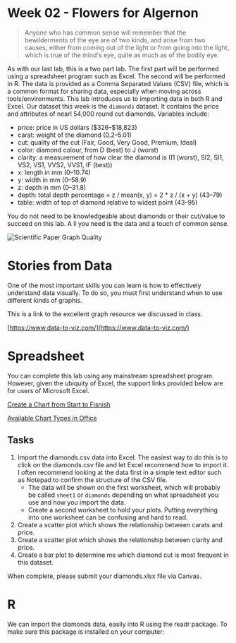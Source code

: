 # Week 02 - Flowers for Algernon

> Anyone who has common sense will remember that the bewilderments of the eye
 are of two kinds, and arise from two causes, either from coming out of the light
 or from going into the light, which is true of the mind's eye, quite as much as
 of the bodily eye.

As with our last lab, this is a two part lab. The first part will be performed
using a spreadsheet program such as Excel. The second will be performed in R.
The data is provided as a Comma Separated Values (CSV) file, which is a common
format for sharing data, especially when moving across tools/environments. This
lab introduces us to importing data in both R and Excel. Our dataset this week
is the `diamonds` dataset. It contains the price and attributes of nearl 54,000
round cut diamonds. Variables include:

- price: price in US dollars (\$326–\$18,823)
- carat: weight of the diamond (0.2–5.01)
- cut: quality of the cut (Fair, Good, Very Good, Premium, Ideal)
- color: diamond colour, from D (best) to J (worst)
- clarity: a measurement of how clear the diamond is (I1 (worst), SI2, SI1, VS2,
VS1, VVS2, VVS1, IF (best))
- x: length in mm (0–10.74)
- y: width in mm (0–58.9)
- z: depth in mm (0–31.8)
- depth: total depth percentage = z / mean(x, y) = 2 * z / (x + y) (43–79)
- table: width of top of diamond relative to widest point (43–95)
 
You do not need to be knowledgeable about diamonds or their cut/value to succeed
on this lab. A ll you need is the data and a touch of common sense.

![Scientific Paper Graph Quality](https://imgs.xkcd.com/comics/scientific_paper_graph_quality.png)

# Stories from Data

One of the most important skills you can learn is how to effectively understand
data visually. To do so, you must first understand when to use different kinds
of graphis.

This is a link to the excellent graph resource we discussed in class.

[https://www.data-to-viz.com/](https://www.data-to-viz.com/)

# Spreadsheet

You can complete this lab using any mainstream spreadsheet program. However,
given the ubiquity of Excel, the support links provided below are for users of
Microsoft Excel.

[Create a Chart from Start to Fisnish](https://support.office.com/en-us/article/create-a-chart-from-start-to-finish-0baf399e-dd61-4e18-8a73-b3fd5d5680c2?ui=en-US&rs=en-US&ad=US)

[Available Chart Types in Office](https://support.office.com/en-us/article/Available-chart-types-in-Office-a6187218-807e-4103-9e0a-27cdb19afb90)

## Tasks

1. Import the diamonds.csv data into Excel. The easiest way to do this is to
click on the diamonds.csv file and let Excel recommend how to import it. I often
recommend looking at the data first in a simple text editor such as Notepad to
confirm the structure of the CSV file.
   - The data will be shown on the first worksheet, which will probably be
   called `sheet1` or `diamonds` depending on what spreadsheet you use and how
   you import the data.
   - Create a second worksheet to hold your plots. Putting everything into one
   worksheet can be confusing and hard to read.
2. Create a scatter plot which shows the relationship between carats and price.
3. Create a scatter plot which shows the relationship between clarity and price.
4. Create a bar plot to determine me which diamond cut is most frequent in this
dataset.

When complete, please submit your diamonds.xlsx file via Canvas.

# R

We can import the diamonds data, easily into R using the readr package. To make sure this package is installed on your computer:

